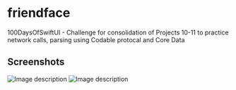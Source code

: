 # friendface
100DaysOfSwiftUI - Challenge for consolidation of Projects 10-11 to practice network calls, parsing using Codable protocal and Core Data

## Screenshots
![Image description](https://cathalfarrell.com/repo-images/friendface1.png)
![Image description](https://cathalfarrell.com/repo-images/friendface2.png)
